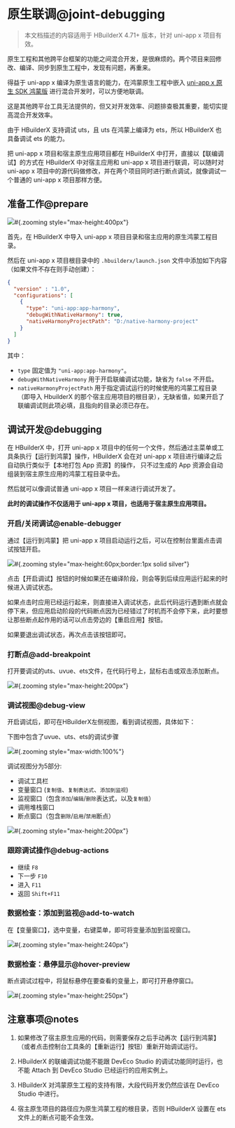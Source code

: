 # 原生联调@joint-debugging

> 本文档描述的内容适用于 HBuilderX 4.71+ 版本，针对 uni-app x 项目有效。

原生工程和其他跨平台框架的功能之间混合开发，是很麻烦的。两个项目来回修改、编译、同步到原生工程中，发现有问题，再重来。

得益于 uni-app x 编译为原生语言的能力，在鸿蒙原生工程中嵌入 [uni-app x 原生 SDK 鸿蒙版](https://doc.dcloud.net.cn/uni-app-x/native/use/harmony.html) 进行混合开发时，可以方便地联调。

这是其他跨平台工具无法提供的，但又对开发效率、问题排查极其重要，能切实提高混合开发效率。

由于 HBuilderX 支持调试 uts，且 uts 在鸿蒙上编译为 ets，所以 HBuilderX 也具备调试 ets 的能力。

把 uni-app x 项目和宿主原生应用项目都在 HBuilderX 中打开，直接以【联编调试】的方式在 HBuilderX 中对宿主应用和 uni-app x 项目进行联调，可以随时对 uni-app x 项目中的源代码做修改，并在两个项目同时进行断点调试，就像调试一个普通的 uni-app x 项目那样方便。


## 准备工作@prepare

![](https://web-ext-storage.dcloud.net.cn/hx/debug/harmony-native-debug-prepare.png)#{.zooming style="max-height:400px"}

首先，在 HBuilderX 中导入 uni-app x 项目目录和宿主应用的原生鸿蒙工程目录。

然后在 uni-app x 项目根目录中的 `.hbuilderx/launch.json` 文件中添加如下内容（如果文件不存在则手动创建）：

```json
{
  "version" : "1.0",
  "configurations": [
    {
      "type": "uni-app:app-harmony",
      "debugWithNativeHarmony": true,
      "nativeHarmonyProjectPath": "D:/native-harmony-project"
    }
  ]
}
```
其中：
- `type` 固定值为 `"uni-app:app-harmony"`。
- `debugWithNativeHarmony` 用于开启联编调试功能，缺省为 `false` 不开启。
- `nativeHarmonyProjectPath` 用于指定调试运行的时候使用的鸿蒙工程目录（即导入 HbuilderX 的那个宿主应用项目的根目录），无缺省值，如果开启了联编调试则此项必填，且指向的目录必须已存在。


## 调试开发@debugging

在 HBuilderX 中，打开 uni-app x 项目中的任何一个文件，然后通过主菜单或工具条执行【运行到鸿蒙】操作，HBuilderX 会在对 uni-app x 项目进行编译之后自动执行类似于【本地打包 App 资源】的操作，
只不过生成的 App 资源会自动组装到宿主原生应用的鸿蒙工程目录中去。

然后就可以像调试普通 uni-app x 项目一样来进行调试开发了。

**此时的调试操作不仅适用于 uni-app x 项目，也适用于宿主原生应用项目。**

### 开启/关闭调试@enable-debugger

通过【运行到鸿蒙】把 uni-app x 项目启动运行之后，可以在控制台里面点击调试按钮开启。

![](https://web-ext-storage.dcloud.net.cn/doc/tutorial/harmony/b7c69c0e-0447-41f1-b974-35eb8d076cc8.png)#{.zooming style="max-height:60px;border:1px solid silver"}

点击【开启调试】按钮的时候如果还在编译阶段，则会等到后续应用运行起来的时候进入调试状态。

如果点击时应用已经运行起来，则直接进入调试状态，此后代码运行遇到断点就会停下来，但应用启动阶段的代码断点因为已经错过了时机而不会停下来，此时要想让那些断点起作用的话可以点击旁边的【重启应用】按钮。

如果要退出调试状态，再次点击该按钮即可。

### 打断点@add-breakpoint

打开要调试的uts、uvue、ets文件，在代码行号上，鼠标右击或双击添加断点。

![](https://qiniu-web-assets.dcloud.net.cn/unidoc/zh/uts-add-breakpoint.png)#{.zooming style="max-height:200px"}

### 调试视图@debug-view

开启调试后，即可在HBuilderX左侧视图，看到调试视图，具体如下：

下图中包含了uvue、uts、ets的调试步骤

![](https://web-ext-storage.dcloud.net.cn/hx/debug/harmony-debug.gif)#{.zooming style="max-width:100%"}

调试视图分为5部分:

- 调试工具栏
- 变量窗口 (`复制值`、`复制表达式`、`添加到监视`)
- 监视窗口（包含`添加`/`编辑`/`删除`表达式，以及`复制值`）
- 调用堆栈窗口
- 断点窗口（包含`删除`/`启用`/`禁用`断点）

![](https://qiniu-web-assets.dcloud.net.cn/unidoc/zh/uts-debug-action.jpg)#{.zooming style="max-height:200px"}

### 跟踪调试操作@debug-actions

- 继续 `F8`
- 下一步 `F10`
- 进入 `F11`
- 返回 `Shift+F11`

### 数据检查：添加到监视@add-to-watch

在【变量窗口】，选中变量，右键菜单，即可将变量添加到监视窗口。

![](https://qiniu-web-assets.dcloud.net.cn/unidoc/zh/uts-add_to_monitor.png)#{.zooming style="max-height:240px"}

### 数据检查：悬停显示@hover-preview

断点调试过程中，将鼠标悬停在要查看的变量上，即可打开悬停窗口。

![](https://qiniu-web-assets.dcloud.net.cn/unidoc/zh/uts-hovering_window.jpg)#{.zooming style="max-height:250px"}


## 注意事项@notes

1. 如果修改了宿主原生应用的代码，则需要保存之后手动再次【运行到鸿蒙】（或者点击控制台工具条的【重新运行】按钮）重新开始调试运行。

2. HBuilderX 的联编调试功能不能跟 DevEco Studio 的调试功能同时运行，也不能 Attach 到 DevEco Studio 已经运行的应用实例上。

3. HBuilderX 对鸿蒙原生工程的支持有限，大段代码开发仍然应该在 DevEco Studio 中进行。

4. 宿主原生项目的路径应为原生鸿蒙工程的根目录，否则 HBuilderX 设置在 ets 文件上的断点可能不会生效。
